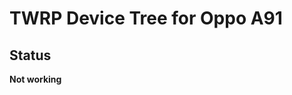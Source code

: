 TWRP Device Tree for Oppo A91
===========================================

## Status

**Not working**
